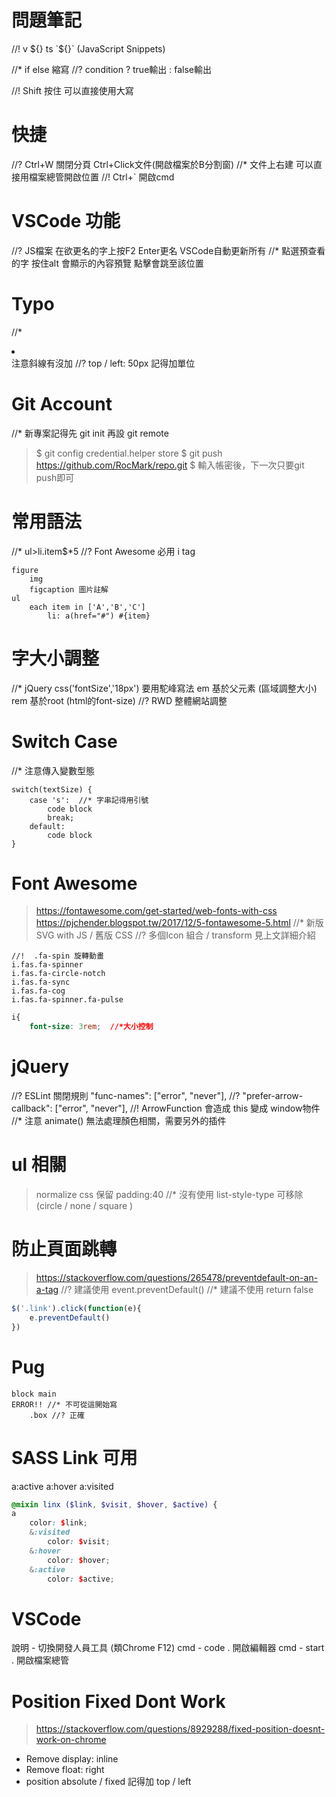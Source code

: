 # 問題筆記

//! v ${}  ts `${}` (JavaScript Snippets)

//* if else 縮寫 
//? condition ? true輸出 : false輸出

//! Shift 按住 可以直接使用大寫

# 快捷
//? Ctrl+W 關閉分頁 Ctrl+Click文件(開啟檔案於B分割窗)
//* 文件上右建 可以直接用檔案總管開啟位置
//! Ctrl+`  開啟cmd

# VSCode 功能
//? JS檔案 在欲更名的字上按F2 Enter更名 VSCode自動更新所有
//* 點選預查看的字 按住alt 會顯示的內容預覽 點擊會跳至該位置


# Typo
//* <li> </li> 注意斜線有沒加
//? top / left: 50px 記得加單位

# Git Account
//* 新專案記得先 git init 再設 git remote
> $ git config credential.helper store
> $ git push https://github.com/RocMark/repo.git
> $ 輸入帳密後，下一次只要git push即可



# 常用語法
//*  ul>li.item$*5
//? Font Awesome 必用 i tag
```pug
figure
    img
    figcaption 圖片註解
ul
    each item in ['A','B','C']
        li: a(href="#") #{item}
```
# 字大小調整
//* jQuery css('fontSize','18px')  要用駝峰寫法
em 基於父元素 (區域調整大小)
rem 基於root (html的font-size) //? RWD 整體網站調整

# Switch Case
//* 注意傳入變數型態
```
switch(textSize) {
    case 's':  //* 字串記得用引號
        code block
        break;
    default:
        code block
}
```

# Font Awesome
>https://fontawesome.com/get-started/web-fonts-with-css
>https://pjchender.blogspot.tw/2017/12/5-fontawesome-5.html
//* 新版SVG with JS  / 舊版 CSS
//? 多個Icon 組合 / transform 見上文詳細介紹
```pug
//!  .fa-spin 旋轉動畫
i.fas.fa-spinner
i.fas.fa-circle-notch
i.fas.fa-sync
i.fas.fa-cog
i.fas.fa-spinner.fa-pulse
```
```css
i{
    font-size: 3rem;  //*大小控制
```


# jQuery
//? ESLint 關閉規則 "func-names": ["error", "never"],
//? "prefer-arrow-callback": ["error", "never"],
//! ArrowFunction 會造成 this 變成 window物件
//* 注意 animate() 無法處理顏色相關，需要另外的插件

# ul 相關
> normalize css 保留 padding:40
//* 沒有使用 list-style-type 可移除 (circle / none / square )


# 防止頁面跳轉
> https://stackoverflow.com/questions/265478/preventdefault-on-an-a-tag
//? 建議使用 event.preventDefault()
//* 建議不使用 return false
```js
$('.link').click(function(e){
    e.preventDefault()
})
```

# Pug
```pug 
block main
ERROR!! //* 不可從這開始寫
    .box //? 正確
```

# SASS Link 可用
a:active a:hover a:visited 
```scss
@mixin linx ($link, $visit, $hover, $active) {
a 
    color: $link;
    &:visited 
        color: $visit;
    &:hover 
        color: $hover;   
    &:active 
        color: $active;
```

# VSCode
說明 - 切換開發人員工具 (類Chrome F12)
cmd - code . 開啟編輯器
cmd - start . 開啟檔案總管

















# Position Fixed Dont Work
> https://stackoverflow.com/questions/8929288/fixed-position-doesnt-work-on-chrome
- Remove display: inline
- Remove float: right
- position absolute / fixed 記得加 top / left